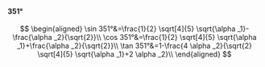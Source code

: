 #### 351°

$$
\begin{aligned}
\sin 351°&=\frac{1}{2} \sqrt[4]{5} \sqrt{\alpha _1}-\frac{\alpha _2}{\sqrt{2}}\\
\cos 351°&=\frac{1}{2} \sqrt[4]{5} \sqrt{\alpha _1}+\frac{\alpha _2}{\sqrt{2}}\\
\tan 351°&=1-\frac{4 \alpha _2}{\sqrt{2} \sqrt[4]{5} \sqrt{\alpha _1}+2 \alpha _2}\\
\end{aligned}
$$


